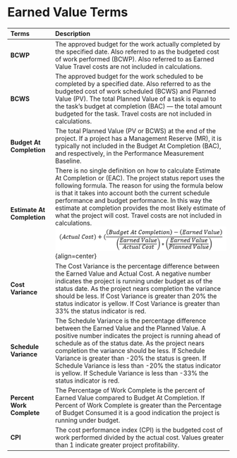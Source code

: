 # Earned Value Terms

| **Terms** | **Description** |
| :--- | :--- |
| **BCWP** | The approved budget for the work actually completed by the specified date. Also referred to as the budgeted cost of work performed (BCWP). Also referred to as Earned Value Travel costs are not included in calculations. |
| **BCWS** | The approved budget for the work scheduled to be completed by a specified date. Also referred to as the budgeted cost of work scheduled (BCWS) and Planned Value (PV). The total Planned Value of a task is equal to the task’s budget at completion (BAC) — the total amount budgeted for the task. Travel costs are not included in calculations. |
| **Budget At Completion** | The total Planned Value (PV or BCWS) at the end of the project. If a project has a Management Reserve (MR), it is typically not included in the Budget At Completion (BAC), and respectively, in the Performance Measurement Baseline. |
| **Estimate At Completion** | There is no single definition on how to calculate Estimate At Completion or (EAC). The project status report uses the following formula. The reason for using the formula below is that it takes into account both the current schedule performance and budget performance. In this way the estimate at completion provides the most likely estimate of what the project will cost. Travel costs are not included in calculations. <br> ![Image](<../img/NewItem2.png>){align=center} |
| **Cost Variance** | The Cost Variance is the percentage difference between the Earned Value and Actual Cost. A negative number indicates the project is running under budget as of the status date. As the project nears completion the variance should be less. If Cost Variance is greater than 20% the status indicator is yellow. If Cost Variance is greater than 33% the status indicator is red. |
| **Schedule Variance** | The Schedule Variance is the percentage difference between the Earned Value and the Planned Value. A positive number indicates the project is running ahead of schedule as of the status date. As the project nears completion the variance should be less. If Schedule Variance is greater than -20% the status is green. If Schedule Variance is less than -20% the status indicator is yellow. If Schedule Variance is less than -33% the status indicator is red. |
| **Percent Work Complete** | The Percentage of Work Complete is the percent of Earned Value compared to Budget At Completion. If Percent of Work Complete is greater than the Percentage of Budget Consumed it is a good indication the project is running under budget. |
| **CPI** | The cost performance index (CPI) is the budgeted cost of work performed divided by the actual cost. Values greater than 1 indicate greater project profitability. |  

<br>
